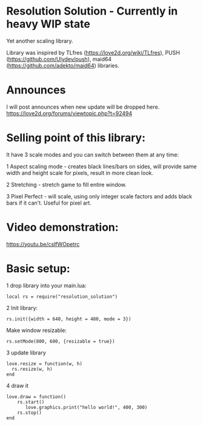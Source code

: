 # Resolution Solution - Currently in heavy WIP state
Yet another scaling library.

Library was inspired by TLfres (https://love2d.org/wiki/TLfres), PUSH (https://github.com/Ulydev/push), maid64 (https://github.com/adekto/maid64) libraries.

# Announces
I will post announces when new update will be dropped here.
https://love2d.org/forums/viewtopic.php?t=92494

# Selling point of this library:
It have 3 scale modes and you can switch between them at any time:

1 Aspect scaling mode - creates black lines/bars on sides, will provide same width and height scale for pixels, result in more clean look.

2 Stretching - stretch game to fill entire window.

3 Pixel Perfect - will scale, using only integer scale factors and adds black bars if it can't. Useful for pixel art.

# Video demonstration:
https://youtu.be/cslfWOpetrc

# Basic setup:
1 drop library into your main.lua:

``` local rs = require("resolution_solution") ```

2 Init library:

``` rs.init({width = 640, height = 480, mode = 3}) ```

Make window resizable:

``` rs.setMode(800, 600, {resizable = true}) ```

3 update library
 ```
love.resize = function(w, h)
   rs.resize(w, h)
end
``` 
4 draw it
```
love.draw = function()
    rs.start()
       love.graphics.print("hello world!", 400, 300)
    rs.stop()
end
```
